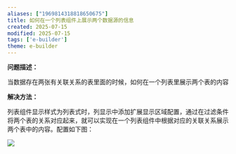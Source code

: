 ```yaml
---
aliases: ["1969814318818650675"]
title: 如何在一个列表组件上展示两个数据源的信息
created: 2025-07-15
modified: 2025-07-15
tags: ['e-builder']
theme: e-builder
---
```


**问题描述：**

当数据存在两张有关联关系的表里面的时候，如何在一个列表里展示两个表的内容

**解决方法：**

列表组件显示样式为列表式时，列显示中添加扩展显示区域配置，通过在过滤条件将两个表的关系对应起来，就可以实现在一个列表组件中根据对应的关联关系展示两个表中的内容。配置如下图：

![](https://myhelpdoc.oss-cn-heyuan.aliyuncs.com/mdimages/6dd8fa71ac817f2314748c6e03495844.jpg)

